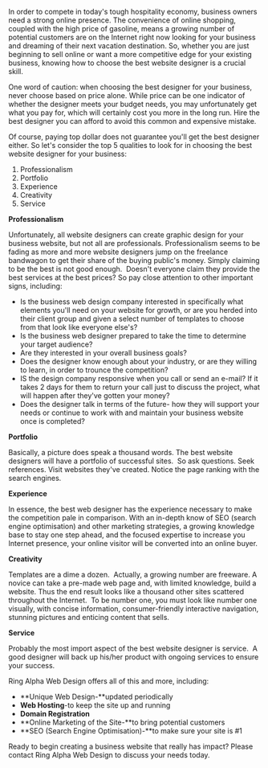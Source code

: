 
In order to compete in today's tough hospitality economy, business
owners need a strong online presence. The convenience of online
shopping, coupled with the high price of gasoline, means a growing
number of potential customers are on the Internet right now looking for
your business and dreaming of their next vacation destination. So,
whether you are just beginning to sell online or want a more competitive
edge for your existing business, knowing how to choose the best website
designer is a crucial skill.

One word of
caution: when choosing the best designer for your business, never choose based on price alone. While price can be one indicator of whether the designer meets your budget needs, you may unfortunately get what you pay for, which will certainly cost you more in the long run. Hire the best designer you can afford to avoid this common and expensive
mistake.

Of course, paying top dollar does not guarantee you'll get the best
designer either. So let's consider the top 5 qualities to look for in
choosing the best website designer for your
business:

1.  Professionalism
2.  Portfolio
3.  Experience
4.  Creativity
5.  Service

**Professionalism**

Unfortunately, all website designers can create graphic design for your
business website, but not all are professionals. Professionalism seems
to be fading as more and more website designers jump on the freelance
bandwagon to get their share of the buying public's money. Simply
claiming to be the best is not good enough.  Doesn't everyone claim they
provide the best services at the best prices? So pay close attention to
other important signs,
including:

- Is the business web design company interested in specifically what
  elements you'll need on your website for growth, or are you herded
  into their client group and given a select number of templates to
  choose from that look like everyone else's?
- Is the business web designer prepared to take the time to determine
  your target audience?
- Are they interested in your overall business goals?
- Does the designer know enough about your industry, or are they
  willing to learn, in order to trounce the competition?
- IS the design company responsive when you call or send an e-mail? If
  it takes 2 days for them to return your call just to discuss the
  project, what will happen after they've gotten your money?
- Does the designer talk in terms of the future- how they will support
  your needs or continue to work with and maintain your business
  website once is completed?

**Portfolio**

Basically, a picture does speak a thousand words. The best website
designers will have a portfolio of successful sites.  So ask questions.
Seek references. Visit websites they've created. Notice the page ranking
with the search engines.

**Experience**

In essence, the best web designer has the experience necessary to make
the competition pale in comparison. With an in-depth know of SEO (search
engine optimisation) and other marketing strategies, a growing knowledge
base to stay one step ahead, and the focused expertise to increase you
Internet presence, your online visitor will be converted into an online
buyer.

**Creativity**

Templates are a dime a dozen.  Actually, a growing number are freeware.
A novice can take a pre-made web page and, with limited knowledge, build
a website. Thus the end result looks like a thousand other sites
scattered throughout the Internet.  To be number one, you must look like
number one visually, with concise information, consumer-friendly
interactive navigation, stunning pictures and enticing content that
sells.

**Service**

Probably the most import aspect of the best website designer is
service.  A good designer will back up his/her product with ongoing
services to ensure your success.

Ring Alpha Web Design offers all of this and more,
including:

- **Unique Web Design-**updated periodically
- **Web Hosting**-to keep the site up and running
- **Domain Registration**
- **Online Marketing of the Site-**to bring potential customers
- **SEO (Search Engine Optimisation)-**to make sure your site is \#1

Ready to begin creating a business website that really has impact?
Please contact Ring Alpha Web Design to discuss your needs today.
